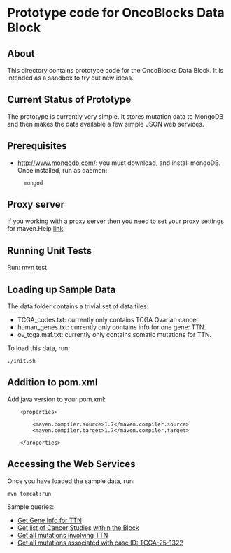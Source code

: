 # Prototype code for OncoBlocks Data Block

## About

This directory contains prototype code for the OncoBlocks Data Block.  It is intended as a sandbox to try out new ideas.

## Current Status of Prototype

The prototype is currently very simple.  It stores mutation data to MongoDB and then makes the data available a few simple JSON web services.

## Prerequisites

* http://www.mongodb.com/:  you must download, and install mongoDB.  Once installed, run as daemon:  

		mongod

## Proxy server
If you working with a proxy server then you need to set your proxy settings for maven.Help <a href="https://maven.apache.org/guides/mini/guide-proxies.html">link</a>.

## Running Unit Tests

Run:
	mvn test
	
## Loading up Sample Data

The data folder contains a trivial set of data files:

* TCGA_codes.txt:  currently only contains TCGA Ovarian cancer.
* human_genes.txt:  currently only contains info for one gene:  TTN.
* ov_tcga.maf.txt:  currently only contains somatic mutations for TTN.

To load this data, run:

	./init.sh

## Addition to pom.xml 
Add java version to your pom.xml:
```
	<properties>
		.
		<maven.compiler.source>1.7</maven.compiler.source>
		<maven.compiler.target>1.7</maven.compiler.target>
		.
	</properties>
```


## Accessing the Web Services

Once you have loaded the sample data, run:

	mvn tomcat:run
		
Sample queries:

* [Get Gene Info for TTN](http://localhost:8080/oncoblocks/webservice.do?query=get_gene&gene_symbol=TTN)
* [Get list of Cancer Studies within the Block](http://localhost:8080/oncoblocks/webservice.do?query=get_cancer_studies)
* [Get all mutations involving TTN](http://localhost:8080/oncoblocks/webservice.do?query=get_mutations&entrez_id=7273)
* [Get all mutations associated with case ID:  TCGA-25-1322](http://localhost:8080/oncoblocks/webservice.do?query=get_mutations&case_id=TCGA-25-1322)
